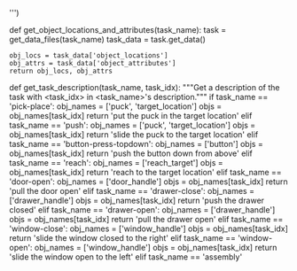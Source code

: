 
''')


def get_object_locations_and_attributes(task_name):
    task = get_data_files(task_name)
    task_data = task.get_data()

    obj_locs = task_data['object_locations']
    obj_attrs = task_data['object_attributes']
    return obj_locs, obj_attrs


def get_task_description(task_name, task_idx):
    """Get a description of the task with <task_idx> in <task_name>'s description."""
    if task_name == 'pick-place':
        obj_names = ['puck', 'target_location']
        objs = obj_names[task_idx]
        return 'put the puck in the target location'
    elif task_name == 'push':
        obj_names = ['puck', 'target_location']
        objs = obj_names[task_idx]
        return 'slide the puck to the target location'
    elif task_name == 'button-press-topdown':
        obj_names = ['button']
        objs = obj_names[task_idx]
        return 'push the button down from above'
    elif task_name == 'reach':
        obj_names = ['reach_target']
        objs = obj_names[task_idx]
        return 'reach to the target location'
    elif task_name == 'door-open':
        obj_names = ['door_handle']
        objs = obj_names[task_idx]
        return 'pull the door open'
    elif task_name == 'drawer-close':
        obj_names = ['drawer_handle']
        objs = obj_names[task_idx]
        return 'push the drawer closed'
    elif task_name == 'drawer-open':
        obj_names = ['drawer_handle']
        objs = obj_names[task_idx]
        return 'pull the drawer open'
    elif task_name == 'window-close':
        obj_names = ['window_handle']
        objs = obj_names[task_idx]
        return 'slide the window closed to the right'
    elif task_name == 'window-open':
        obj_names = ['window_handle']
        objs = obj_names[task_idx]
        return 'slide the window open to the left'
    elif task_name == 'assembly'